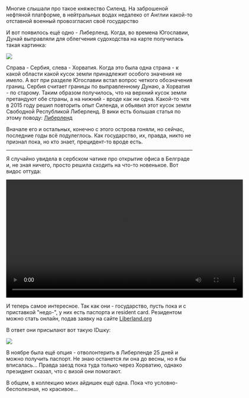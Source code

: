 [category]: <> (Travel)
[date]: <> (2023/12/20)
[title]: <> (Либерленд)

Многие слышали про такое княжество Силенд. На заброшеной нефтяной платформе, в нейтральных водах недалеко от Англии какой-то отставной военный провозгласил своё государство

И вот появилось ещё одно - Либерленд. Когда, во времена Югославии, Дунай выправляли для облегчения судоходства на карте получилась такая картинка:

![](https://bafybeievsdwzvcs7a42o3cd7gvy6hjnp7awbecctv734axec6566jmpl7e.ipfs.flk-ipfs.xyz/1.png)

Справа - Сербия, слева - Хорватия. Когда это была одна страна - к какой области какой кусок земли принадлежит особого значения не имело. А вот при разделе Югославии встал вопрос четкого обозначения границ. Сербия считает границы по выправленному Дунаю, а Хорватия - по старому. Таким образом получилось, что на верхний кусок земли претандуют обе страны, а на нижний - вроде как ни одна.
Какой-то чех в 2015 году решил повторить опыт Силенда, и обьявил этот кусок земли Свободной Республикой Либерленд. В вики есть большая статья по этому поводу: [Либерленд](https://ru.m.wikipedia.org/wiki/%D0%9B%D0%B8%D0%B1%D0%B5%D1%80%D0%BB%D0%B5%D0%BD%D0%B4) 

Вначале его и остальных, конечно с этого острова гоняли, но сейчас, последние годы всё подулеглось. Как государство, их, правда, никто не признал пока, но кто знает, прецидент-то вроде есть.

***

Я случайно увидела в сербском чатике про открытие офиса в Белграде и, не зная ничего, просто решила сходить на что-то новенькое. Вот видос оттуда:

<video width="640" controls>
  <source src="https://bafybeievsdwzvcs7a42o3cd7gvy6hjnp7awbecctv734axec6566jmpl7e.ipfs.flk-ipfs.xyz/2.mp4" type="video/mp4">
</video>

И теперь самое интересное. Так как они - государство, пусть пока и с приставкой "недо-", у них есть паспорта и resident card. Резидентом можно стать онлайн, подав заявку на сайте [Liberland.org](https://liberland.org/)

В ответ они присылают вот такую IDшку:

![](https://bafybeievsdwzvcs7a42o3cd7gvy6hjnp7awbecctv734axec6566jmpl7e.ipfs.flk-ipfs.xyz/1.jpeg)

В ноябре была ещё опция - отволонтерить в Либерленде 25 дней и можно получить паспорт. Не знаю останется ли она до весны, но я бы вписалась... Правда заезд пока туда только через Хорватию, однако президент сказал, что с визой они помогают.

В общем, в коллекцию моих айдишек ещё одна. Пока что условно-бесполезная, но красивое...